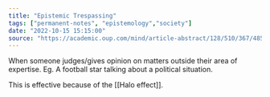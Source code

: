 ```yaml
---
title: "Epistemic Trespassing"
tags: ["permanent-notes", "epistemology","society"]
date: "2022-10-15 15:15:00"
source: "https://academic.oup.com/mind/article-abstract/128/510/367/4850765"
---
```


When someone judges/gives opinion on matters outside their area of expertise. Eg. A football star talking about a political situation. 

This is effective because of the [[Halo effect]].